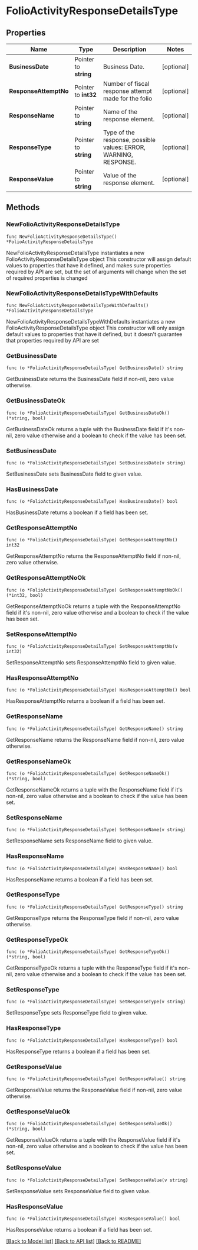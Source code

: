 # FolioActivityResponseDetailsType

## Properties

Name | Type | Description | Notes
------------ | ------------- | ------------- | -------------
**BusinessDate** | Pointer to **string** | Business Date. | [optional] 
**ResponseAttemptNo** | Pointer to **int32** | Number of fiscal response attempt made for the folio | [optional] 
**ResponseName** | Pointer to **string** | Name of the response element. | [optional] 
**ResponseType** | Pointer to **string** | Type of the response, possible values: ERROR, WARNING, RESPONSE. | [optional] 
**ResponseValue** | Pointer to **string** | Value of the response element. | [optional] 

## Methods

### NewFolioActivityResponseDetailsType

`func NewFolioActivityResponseDetailsType() *FolioActivityResponseDetailsType`

NewFolioActivityResponseDetailsType instantiates a new FolioActivityResponseDetailsType object
This constructor will assign default values to properties that have it defined,
and makes sure properties required by API are set, but the set of arguments
will change when the set of required properties is changed

### NewFolioActivityResponseDetailsTypeWithDefaults

`func NewFolioActivityResponseDetailsTypeWithDefaults() *FolioActivityResponseDetailsType`

NewFolioActivityResponseDetailsTypeWithDefaults instantiates a new FolioActivityResponseDetailsType object
This constructor will only assign default values to properties that have it defined,
but it doesn't guarantee that properties required by API are set

### GetBusinessDate

`func (o *FolioActivityResponseDetailsType) GetBusinessDate() string`

GetBusinessDate returns the BusinessDate field if non-nil, zero value otherwise.

### GetBusinessDateOk

`func (o *FolioActivityResponseDetailsType) GetBusinessDateOk() (*string, bool)`

GetBusinessDateOk returns a tuple with the BusinessDate field if it's non-nil, zero value otherwise
and a boolean to check if the value has been set.

### SetBusinessDate

`func (o *FolioActivityResponseDetailsType) SetBusinessDate(v string)`

SetBusinessDate sets BusinessDate field to given value.

### HasBusinessDate

`func (o *FolioActivityResponseDetailsType) HasBusinessDate() bool`

HasBusinessDate returns a boolean if a field has been set.

### GetResponseAttemptNo

`func (o *FolioActivityResponseDetailsType) GetResponseAttemptNo() int32`

GetResponseAttemptNo returns the ResponseAttemptNo field if non-nil, zero value otherwise.

### GetResponseAttemptNoOk

`func (o *FolioActivityResponseDetailsType) GetResponseAttemptNoOk() (*int32, bool)`

GetResponseAttemptNoOk returns a tuple with the ResponseAttemptNo field if it's non-nil, zero value otherwise
and a boolean to check if the value has been set.

### SetResponseAttemptNo

`func (o *FolioActivityResponseDetailsType) SetResponseAttemptNo(v int32)`

SetResponseAttemptNo sets ResponseAttemptNo field to given value.

### HasResponseAttemptNo

`func (o *FolioActivityResponseDetailsType) HasResponseAttemptNo() bool`

HasResponseAttemptNo returns a boolean if a field has been set.

### GetResponseName

`func (o *FolioActivityResponseDetailsType) GetResponseName() string`

GetResponseName returns the ResponseName field if non-nil, zero value otherwise.

### GetResponseNameOk

`func (o *FolioActivityResponseDetailsType) GetResponseNameOk() (*string, bool)`

GetResponseNameOk returns a tuple with the ResponseName field if it's non-nil, zero value otherwise
and a boolean to check if the value has been set.

### SetResponseName

`func (o *FolioActivityResponseDetailsType) SetResponseName(v string)`

SetResponseName sets ResponseName field to given value.

### HasResponseName

`func (o *FolioActivityResponseDetailsType) HasResponseName() bool`

HasResponseName returns a boolean if a field has been set.

### GetResponseType

`func (o *FolioActivityResponseDetailsType) GetResponseType() string`

GetResponseType returns the ResponseType field if non-nil, zero value otherwise.

### GetResponseTypeOk

`func (o *FolioActivityResponseDetailsType) GetResponseTypeOk() (*string, bool)`

GetResponseTypeOk returns a tuple with the ResponseType field if it's non-nil, zero value otherwise
and a boolean to check if the value has been set.

### SetResponseType

`func (o *FolioActivityResponseDetailsType) SetResponseType(v string)`

SetResponseType sets ResponseType field to given value.

### HasResponseType

`func (o *FolioActivityResponseDetailsType) HasResponseType() bool`

HasResponseType returns a boolean if a field has been set.

### GetResponseValue

`func (o *FolioActivityResponseDetailsType) GetResponseValue() string`

GetResponseValue returns the ResponseValue field if non-nil, zero value otherwise.

### GetResponseValueOk

`func (o *FolioActivityResponseDetailsType) GetResponseValueOk() (*string, bool)`

GetResponseValueOk returns a tuple with the ResponseValue field if it's non-nil, zero value otherwise
and a boolean to check if the value has been set.

### SetResponseValue

`func (o *FolioActivityResponseDetailsType) SetResponseValue(v string)`

SetResponseValue sets ResponseValue field to given value.

### HasResponseValue

`func (o *FolioActivityResponseDetailsType) HasResponseValue() bool`

HasResponseValue returns a boolean if a field has been set.


[[Back to Model list]](../README.md#documentation-for-models) [[Back to API list]](../README.md#documentation-for-api-endpoints) [[Back to README]](../README.md)


